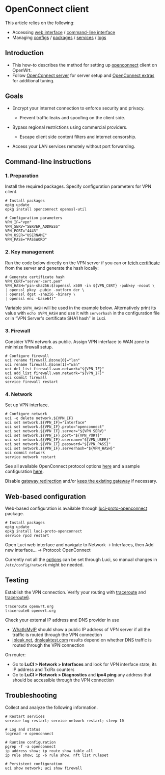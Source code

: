 # OpenConnect client

This article relies on the following:

- Accessing [web interface](/docs/guide-quick-start/walkthrough_login "docs:guide-quick-start:walkthrough_login") / [command-line interface](/docs/guide-quick-start/sshadministration "docs:guide-quick-start:sshadministration")
- Managing [configs](/docs/guide-user/base-system/uci "docs:guide-user:base-system:uci") / [packages](/docs/guide-user/additional-software/managing_packages "docs:guide-user:additional-software:managing_packages") / [services](/docs/guide-user/base-system/managing_services "docs:guide-user:base-system:managing_services") / [logs](/docs/guide-user/base-system/log.essentials "docs:guide-user:base-system:log.essentials")

## Introduction

- This how-to describes the method for setting up [openconnect](/packages/pkgdata/openconnect "packages:pkgdata:openconnect") client on OpenWrt.
- Follow [OpenConnect server](/docs/guide-user/services/vpn/openconnect/server "docs:guide-user:services:vpn:openconnect:server") for server setup and [OpenConnect extras](/docs/guide-user/services/vpn/openconnect/extras "docs:guide-user:services:vpn:openconnect:extras") for additional tuning.

## Goals

- Encrypt your internet connection to enforce security and privacy.
  
  - Prevent traffic leaks and spoofing on the client side.
- Bypass regional restrictions using commercial providers.
  
  - Escape client side content filters and internet censorship.
- Access your LAN services remotely without port forwarding.

## Command-line instructions

### 1. Preparation

Install the required packages. Specify configuration parameters for VPN client.

```
# Install packages
opkg update
opkg install openconnect openssl-util
 
# Configuration parameters
VPN_IF="vpn"
VPN_SERV="SERVER_ADDRESS"
VPN_PORT="4443"
VPN_USER="USERNAME"
VPN_PASS="PASSWORD"
```

### 2. Key management

Run the code below directly on the VPN server if you can or [fetch certificate](/docs/guide-user/services/vpn/openconnect/extras#server_certificate "docs:guide-user:services:vpn:openconnect:extras") from the server and generate the hash locally:

```
# Generate certificate hash
VPN_CERT="server-cert.pem"
VPN_HASH="pin-sha256:$(openssl x509 -in ${VPN_CERT} -pubkey -noout \
| openssl pkey -pubin -outform der \
| openssl dgst -sha256 -binary \
| openssl enc -base64)"
```

Variable `$VPN_HASH` will be used in the example below. Alternatively print its value with `echo $VPN_HASH` and use it with `serverhash` in the configuration file or in “VPN Server's certificate SHA1 hash” in Luci.

### 3. Firewall

Consider VPN network as public. Assign VPN interface to WAN zone to minimize firewall setup.

```
# Configure firewall
uci rename firewall.@zone[0]="lan"
uci rename firewall.@zone[1]="wan"
uci del_list firewall.wan.network="${VPN_IF}"
uci add_list firewall.wan.network="${VPN_IF}"
uci commit firewall
service firewall restart
```

### 4. Network

Set up VPN interface.

```
# Configure network
uci -q delete network.${VPN_IF}
uci set network.${VPN_IF}="interface"
uci set network.${VPN_IF}.proto="openconnect"
uci set network.${VPN_IF}.server="${VPN_SERV}"
uci set network.${VPN_IF}.port="${VPN_PORT}"
uci set network.${VPN_IF}.username="${VPN_USER}"
uci set network.${VPN_IF}.password="${VPN_PASS}"
uci set network.${VPN_IF}.serverhash="${VPN_HASH}"
uci commit network
service network restart
```

See all available OpenConnect protocol options [here](/docs/guide-user/network/tunneling_interface_protocols#protocol_openconnect_openconnect_vpn "docs:guide-user:network:tunneling_interface_protocols") and a sample configuration [here](https://github.com/openwrt/packages/blob/master/net/openconnect/README "https://github.com/openwrt/packages/blob/master/net/openconnect/README").

Disable [gateway redirection](/docs/guide-user/services/vpn/openconnect/extras#gateway_redirection "docs:guide-user:services:vpn:openconnect:extras") and/or [keep the existing gateway](/docs/guide-user/services/vpn/openconnect/extras#keep_existing_gateway "docs:guide-user:services:vpn:openconnect:extras") if necessary.

## Web-based configuration

Web-based configuration is available through [luci-proto-openconnect](/packages/pkgdata/luci-proto-openconnect "packages:pkgdata:luci-proto-openconnect") package.

```
# Install packages
opkg update
opkg install luci-proto-openconnect
service rpcd restart
```

Open Luci web interface and navigate to Network → Interfaces, then Add new interface… → Protocol: OpenConnect

Currently not all the [options](/docs/guide-user/network/tunneling_interface_protocols#protocol_openconnect_openconnect_vpn "docs:guide-user:network:tunneling_interface_protocols") can be set through Luci, so manual changes in `/etc/config/network` might be needed.

## Testing

Establish the VPN connection. Verify your routing with [traceroute](http://man.cx/traceroute%288%29 "http://man.cx/traceroute%288%29") and [traceroute6](http://man.cx/traceroute6%288%29 "http://man.cx/traceroute6%288%29").

```
traceroute openwrt.org
traceroute6 openwrt.org
```

Check your external IP address and DNS provider in use

- [WhatIsMyIP](https://whatsmyip.com/ "https://whatsmyip.com/") should show a public IP address of VPN server if all the traffic is routed through the VPN connection
- [ipleak.net](https://ipleak.net/ "https://ipleak.net/"), [dnsleaktest.com](https://www.dnsleaktest.com/ "https://www.dnsleaktest.com/") results depend on whether DNS traffic is routed through the VPN connection

On router:

- Go to **LuCI &gt; Network &gt; Interfaces** and look for VPN interface state, its IP address and Tx/Rx counters
- Go to **LuCI &gt; Network &gt; Diagnostics** and **ipv4 ping** any address that should be accessible through the VPN connection

## Troubleshooting

Collect and analyze the following information.

```
# Restart services
service log restart; service network restart; sleep 10
 
# Log and status
logread -e openconnect
 
# Runtime configuration
pgrep -f -a openconnect
ip address show; ip route show table all
ip rule show; ip -6 rule show; nft list ruleset
 
# Persistent configuration
uci show network; uci show firewall
```
